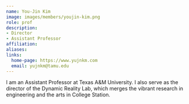 ```yaml
---
name: You-Jin Kim
image: images/members/youjin-kim.png
role: prof
description: 
- Director
- Assistant Professor
affiliation:
aliases:
links:
  home-page: https://www.yujnkm.com
  email: yujnkm@tamu.edu
---
```


I am an Assistant Professor at Texas A&M University. I also serve as the director of the Dynamic Reality Lab, which merges the vibrant research in engineering and the arts in College Station.
